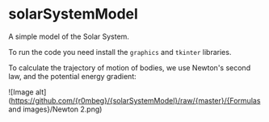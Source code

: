 # solarSystemModel
A simple model of the Solar System.


To run the code you need install the `graphics` and `tkinter` libraries.

To calculate the trajectory of motion of bodies, we use Newton's second law, and the potential energy gradient:

![Image alt](https://github.com/{r0mbeg}/{solarSystemModel}/raw/{master}/{Formulas and images}/Newton 2.png)
